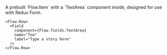 A prebuilt \`Flow.Item\` with a \`TextArea\` component inside, designed for use with Redux Form.

```
<Flow.Row>
  <Field
    component={Flow.fields.TextArea}
    name="foo"
    label="Type a story here"
  />
</Flow.Row>
```
